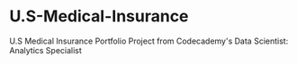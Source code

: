 # U.S-Medical-Insurance
U.S Medical Insurance Portfolio Project from Codecademy's Data Scientist: Analytics Specialist
